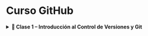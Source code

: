 # Curso GitHub
 
<details>
  <summary><strong>📘 Clase 1 – Introducción al Control de Versiones y Git</strong></summary>

<br>
<h2 align="center">¿Qué es un control de versiones?</h2>

El control de versiones es un sistema que registra los cambios realizados sobre un archivo o conjunto de archivos a lo largo del tiempo de tal manera que sea posible recuperar versiones especificas más adelante. Permite:
 
- ✅ Llevar un historial completo de modificaciones.<br>
- 👤 Saber quién hizo qué y cuándo.<br>
- 🔄 Revertir errores fácilmente.<br>
- 🤝 Trabajar en equipo sin conflictos.<br>
   
<p align="center">
<img src="img/control_version.png" alt="Control version local" width="60%">
</p>
 
Los sistemas de control de versiones han ido evolucionando a lo largo del tiempo y podemos clasificarlos en tres tipos: **Locales**, **Centralizados** y **Distribuidos**.

 ### <p align="center"><strong>📁 Sistemas de Control de Versiones Locales</strong></p>

Los sistemas locales almacenaban versiones en bases de datos en lugar de múltiples archivos. Solo se tenía una copia activa del proyecto, evitando confusión o eliminación de versiones.

<p align="center">
<img src="img/v_local.png" alt="Control version local" width="60%">
</p>

👉 Se trabajaba en el computador personal del desarrollador, sin una forma eficiente de compartir el código.

### <p align="center"><strong>🌐 Sistemas de Control de Versiones Centralizados</strong></p>

Para facilitar la colaboración, se comenzó a usar un servidor central donde se almacenaban los cambios y versiones.

<p align="center">
<img src="img/v_centralizado.png" alt="Control version Centralizado" width="60%">
</p>

📌 Problema: conflictos al editar el mismo archivo.<br>
🛠️ Solución: gestionar conflictos manualmente.<br>
😰 Limitación: ineficiente en equipos grandes con actualizaciones frecuentes.<br>

### <p align="center"><strong>🌍 Sistemas de Control de Versiones Distribuidos</strong></p>

Cada desarrollador tiene una copia local completa del proyecto.

<p align="center">
  <img src="img/v_distribuido.png" alt="Control version Distribuido" width="60%">
</p>

🔄 Trabaja localmente sin depender de un servidor.
✅ Más seguro ante caídas del servidor.
🤝 Mejor resolución de conflictos y trabajo simultáneo.

---

## <h2 align="center">Importancia de un control de versiones</h2>

- 🔁 **Seguimiento de cambios:** puedes ver y revertir cualquier modificación.
- 🤝 **Colaboración eficiente:** varios desarrolladores trabajando al mismo tiempo.
- 🔒 **Seguridad:** conserva la integridad de los archivos.
- 🔄 **Flexibilidad:** no necesitas un desarrollo lineal.

---

## Historia breve

| Año  | Evento                                                        |
|------|---------------------------------------------------------------|
| 1990 | Nace CVS, cada archivo tenía su propia versión con un número. |
| 2005 | Linus Torvalds crea Git tras la caída de BitKeeper.          |
| 2008 | Se crea GitHub con Ruby on Rails.                             |
| 2018 | Microsoft compra GitHub.                                      |
| 2024 | Git sigue dominando el mercado (GitHub, GitLab, Bitbucket).   |

---

 ## <h2 align="center">¿Qué es Git?</h2>

Git es un **sistema de control de versiones distribuido**. Cada desarrollador tiene una copia completa del proyecto (repositorio) en su equipo.

Permite:

- Trabajar sin conexión.
- Realizar commits y pruebas locales antes de compartir cambios.
- Rastrear todo el historial del proyecto de forma segura.

---

## <h2 align="center">¿Qué es un repositorio?</h2>

Un repositorio es el **almacén donde se guardan los archivos del proyecto y su historial**. 

📚 Metáfora: Es como una estantería con libros, donde cada libro representa una versión diferente del proyecto.

<div align="center">
  <a href="" title="Estante de Libros">
    <img src="/img/estante_libros.png?sanitize=true" width="300" height="280" aria-hidden="true">
  </a>
</div>

---
## <h2 align="center">Iniciando un proyecto en Git</h2>

1. Crear el repositorio en GitHub (sin README, `.gitignore`, ni licencia).
<p align="center"> <img src="gif/crear_new_repos.gif" alt="Crear repositorio en GitHub" width="70%"> </p>

2. Clonar el repositorio:
```bash
git clone https://github.com/usuario/nombre-del-repo.git
cd nombre-del-repo
```
3. Agregar tus archivos y hacer el primer commit:
```bash
git add .
git commit -m "feat: proyecto base inicial"
```
4. Subir los cambios a GitHub:
```bash
git push origin main
```


---

## <h2 align="center">Los 3 estados de Git</h2>

| Estado    | Descripción                                                                 |
|-----------|-----------------------------------------------------------------------------|
| Modified  | Archivo creado, eliminado o modificado pero sin agregar para commit.       |
| Staged    | Archivo listo para ser guardado (commit).                                  |
| Committed | Archivo ya guardado en el repositorio local.                               |

---

## <h2 align="center">Cambiar de estado</h2>

1. Ver el estado actual:
```bash
git status
```

2. Pasar archivo a la etapa de **Staged**:
```bash
git add README.md
```

3. Guardar cambios (hacer commit):
```bash
git commit
```
Se abrirá un editor donde debes escribir el mensaje del commit. Luego guarda y cierra.

4. Ver todo el historial de commits:
```bash
git log
```
 Te mostrara lo siguiente: 
 <img src="img/salida_git_log.png" alt="alt text" width="500" height="auto">


---

## <h2 align="center">¿Qué es un Commit?</h2>

Un **punto de guardado** que captura el estado actual del proyecto.

Contiene:

- Fecha
- Autor
- Mensaje descriptivo
- Archivos afectados

✅ Para hacer un commit, los archivos deben estar en estado **Staged**.

---

## <h2 align="center">¿Qué es el HEAD?</h2>

`HEAD` es un **puntero que indica en qué commit estás actualmente**.

Se puede ver con:
```bash
git log
```

Ejemplo:
<img src="img/head_apunta.png" alt="alt text" width="500" height="auto"> 

---

## <h2 align="center">Comandos útiles de Git</h2>

| Comando | Descripción |
|--------|-------------|
| `git add .` | Agrega todos los archivos al área de preparación (Staged). |
| `git rm <archivo>` | Elimina el archivo del área de preparación. |
| `git commit -m "mensaje"` | Hace commit sin abrir editor. |
| `git commit --amend -m "nuevo mensaje"` | Cambia el mensaje del último commit. |
| `git commit -am "mensaje"` | Agrega y hace commit de todos los archivos rastreados. |
| `git checkout <id_commit>` | Cambia el HEAD a un commit anterior. |


</details>
